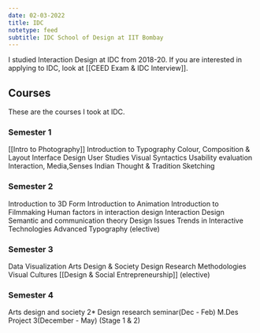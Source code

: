 ```yaml
---
date: 02-03-2022
title: IDC
notetype: feed
subtitle: IDC School of Design at IIT Bombay
---
```


I studied Interaction Design at IDC from 2018-20. If you are interested in applying to IDC, look at [[CEED Exam & IDC Interview]]. 

## Courses
These are the courses I took at IDC.

### Semester 1
[[Intro to Photography]]
Introduction to Typography
Colour, Composition & Layout
Interface Design
User Studies
Visual Syntactics
Usability evaluation
Interaction, Media,Senses
Indian Thought & Tradition
Sketching

### Semester 2
Introduction to 3D Form
Introduction to Animation
Introduction to Filmmaking
Human factors in interaction design
Interaction Design
Semantic and communication theory
Design Issues
Trends in Interactive Technologies
Advanced Typography (elective)

### Semester 3
Data Visualization
Arts Design & Society
Design Research Methodologies
Visual Cultures
[[Design & Social Entrepreneurship]] (elective)


### Semester 4
Arts design and society 2*
Design research seminar(Dec - Feb)
M.Des Project 3(December - May)
(Stage 1 & 2)
